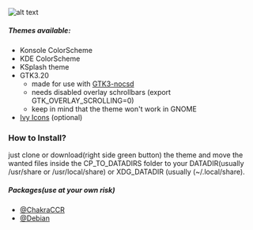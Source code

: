 ![alt text](https://raw.githubusercontent.com/sixsixfive/Hedera/master/.shot.png "Preview") 

##### Themes available:

* Konsole ColorScheme
* KDE ColorScheme
* KSplash theme
* GTK3.20 
	* made for use with [GTK3-nocsd](https://github.com/PCMan/gtk3-nocsd)
	* needs disabled overlay schrollbars (export GTK_OVERLAY_SCROLLING=0)
	* keep in mind that the theme won't work in GNOME
* [Ivy Icons](https://github.com/sixsixfive/Ivy) (optional)

### How to Install?

just clone or download(right side green button) the theme and move the wanted files inside the CP_TO_DATADIRS folder to your DATADIR(usually /usr/share or /usr/local/share) or XDG_DATADIR (usually (~/.local/share).

##### Packages(use at your own risk)

* [@ChakraCCR](https://chakraos.org/ccr/packages.php?ID=7737)
* [@Debian](https://github.com/sixsixfive/Hedera/raw/master/dist/hedera-theme_1.0-1_all.deb)

